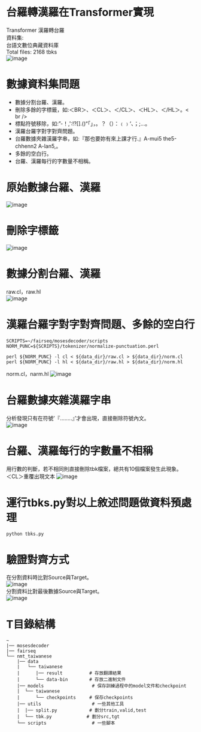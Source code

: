 # 台羅轉漢羅在Transformer實現

Transformer 漢羅轉台羅<br />
資料集:<br />
台語文數位典藏資料庫<br />
Total files: 2168 tbks<br />
  ![image](https://user-images.githubusercontent.com/93703407/210074703-962a9741-827d-4a95-aac8-d93c2d61e81a.png)

# 數據資料集問題
* 數據分割台羅、漢羅。<br />
* 刪除多餘的字標籤，如:＜BR＞、＜CL＞、＜/CL＞、＜HL＞、＜/HL＞。< br />
* 標點符號移除，如:”-！,':!?[].()“「」，。？（）：﹙﹚‘、；;…。<br />
* 漢羅台羅字對字對齊問題。<br />
* 台羅數據夾雜漢羅字串，如:『那也要妳有來上課才行.』A-mui5 the5-chhenn2 A-lan5,。<br />
* 多餘的空白行。<br />
* 台羅、漢羅每行的字數量不相稱。<br />

# 原始數據<CL>台羅</CL>、<HL>漢羅</HL>
  ![image](https://user-images.githubusercontent.com/93703407/210075640-37962814-630e-4f5f-8d2a-2d2b8804287f.png)

# 刪除字標籤
  ![image](https://user-images.githubusercontent.com/93703407/210075872-b1e406cb-5bcc-4874-8206-b7215785cdca.png)

# 數據分割台羅、漢羅
raw.cl，raw.hl<br />
![image](https://user-images.githubusercontent.com/93703407/210077139-b24bb4b7-16d6-48b8-ac33-1b53bc13c91a.png)

# 漢羅台羅字對字對齊問題、多餘的空白行

    SCRIPTS=~/fairseq/mosesdecoder/scripts
    NORM_PUNC=${SCRIPTS}/tokenizer/normalize-punctuation.perl

    perl ${NORM_PUNC} -l cl < ${data_dir}/raw.cl > ${data_dir}/norm.cl
    perl ${NORM_PUNC} -l hl < ${data_dir}/raw.hl > ${data_dir}/norm.hl
norm.cl，narm.hl
![image](https://user-images.githubusercontent.com/93703407/210079072-2bddf18c-af05-4a74-9494-a32ffbee3ed5.png)
 
    
# 台羅數據夾雜漢羅字串
分析發現只有在符號’『……..』’才會出現，直接刪除符號內文。<br />
![image](https://user-images.githubusercontent.com/93703407/210078124-13198c10-3ad2-4bab-8b8d-cd4695fecf7e.png)


# 台羅、漢羅每行的字數量不相稱
用行數的判斷，若不相同則直接刪除tbk檔案，總共有10個檔案發生此現象。<br />
＜CL＞重覆出現文本
![image](https://user-images.githubusercontent.com/93703407/210078062-aa0177e2-e1ae-48fb-93a9-3e3a5e1c0798.png)

# 運行tbks.py對以上敘述問題做資料預處理
    python tbks.py

# 驗證對齊方式
在分割資料時比對Source與Target。<br />
![image](https://user-images.githubusercontent.com/93703407/210078711-436b0d92-aa74-4138-bd60-d5dd9f0557bd.png)
<br />
分割資料比對最後數據Source與Target。<br />
![image](https://user-images.githubusercontent.com/93703407/210078796-b2d7ee94-5b34-40ea-93e7-4af0709c5780.png)

# T目錄結構
    ~
    |── mosesdecoder
    |── fairseq
    └── nmt_taiwanese
        |── data
        |   └── taiwanese
        |      |── result          # 存放翻譯結果
        |      └── data-bin        # 存放二進制文件
        |── models                  # 保存訓練過程中的model文件和checkpoint
        |  └── taiwanese
        |      └── checkpoints     # 保存checkpoints
        |── utils                   # 一些其他工具
        |  |── split.py            # 劃分train,valid,test
        |  └── tbk.py             # 劃分src,tgt
        └── scripts                 # 一些腳本



